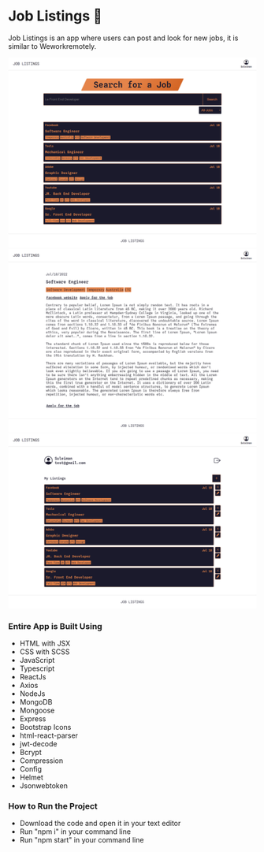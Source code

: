 # Job Listings 💼

Job Listings is an app where users can post and look for new jobs, it is similar to Weworkremotely.

![Alt text](./site-homepage-image.png)
![Alt text](./site-listingpage-image.png)
![Alt text](./site-userpage-image.png)


### Entire App is Built Using
- HTML with JSX
- CSS with SCSS
- JavaScript 
- Typescript 
- ReactJs
- Axios
- NodeJs
- MongoDB
- Mongoose
- Express
- Bootstrap Icons
- html-react-parser
- jwt-decode
- Bcrypt
- Compression
- Config
- Helmet
- Jsonwebtoken

### How to Run the Project
- Download the code and open it in your text editor
- Run "npm i" in your command line
- Run "npm start" in your command line
